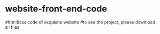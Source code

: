 # website-front-end-code

#html&css code of exquisite website
#to see the project, please download all files 
